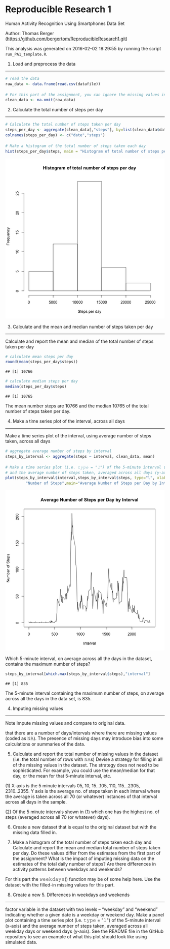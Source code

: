 Reproducible Research 1
=======================

Human Activity Recognition Using Smartphones Data Set 

Author: Thomas Berger (https://github.com/bergertom/ReproducibleResearch1.git)

This analysis was generated on 2016-02-02 18:29:55 by running the script ``run_PA1_template.R``.


1. Load and preprocess the data
-------------------------------

```r
# read the data
raw_data <- data.frame(read.csv(datafile))

# For this part of the assignment, you can ignore the missing values in the dataset.
clean_data <- na.omit(raw_data)
```

2. Calculate the total number of steps per day
----------------------------------------------


```r
# Calculate the total number of steps taken per day
steps_per_day <- aggregate(clean_data[,"steps"], by=list(clean_data$date), "sum")
colnames(steps_per_day) <- c("date","steps")

# Make a histogram of the total number of steps taken each day
hist(steps_per_day$steps, main = "Histogram of total number of steps per day", xlab = "Steps per day")
```

![plot of chunk unnamed-chunk-2](figure/unnamed-chunk-2-1.png) 
 
3. Calculate and the mean and median number of steps taken per day
------------------------------------------------------------------

Calculate and report the mean and median of the total number of steps taken per day


```r
# calculate mean steps per day
round(mean(steps_per_day$steps))
```

```
## [1] 10766
```

```r
# calculate median steps per day
median(steps_per_day$steps)
```

```
## [1] 10765
```

The mean number steps are 10766 and the median 10765 of the total number of steps taken per day.

4. Make a time series plot of the interval, across all days
-----------------------------------------------------------

Make a time series plot of the interval, using average number of steps taken, across all days


```r
# aggregate average number of steps by interval
steps_by_interval <- aggregate(steps ~ interval, clean_data, mean)

# Make a time series plot (i.e. 𝚝𝚢𝚙𝚎 = "𝚕") of the 5-minute interval (x-axis)
# and the average number of steps taken, averaged across all days (y-axis)
plot(steps_by_interval$interval,steps_by_interval$steps, type="l", xlab="Interval", ylab=
         "Number of Steps",main="Average Number of Steps per Day by Interval")
```

![plot of chunk unnamed-chunk-4](figure/unnamed-chunk-4-1.png) 

Which 5-minute interval, on average across all the days in the dataset, contains the maximum number of steps?

```r
steps_by_interval[which.max(steps_by_interval$steps),"interval"]
```

```
## [1] 835
```
The 5-minute interval containing the maximum number of steps, 
on average across all the days in the data set, is 835.

4. Imputing missing values
--------------------------

Note Impute missing values and compare to original data.

that there are a number of days/intervals where there are missing values (coded as 𝙽𝙰). The presence of missing days may introduce bias into some calculations or summaries of the data.

5. Calculate and report the total number of missing values in the dataset (i.e. the total number of rows with 𝙽𝙰s)
Devise a strategy for filling in all of the missing values in the dataset. The strategy does not need to be sophisticated. For example, you could use the mean/median for that day, or the mean for that 5-minute interval, etc.


(1) X-axis is the 5 minute intervals 05, 10, 15...105, 110, 115...2305, 2310..2355. Y axis is the average no. of steps taken in each interval where the average is taken across all 70 (or whatever) instances of that interval across all days in the sample.

(2) Of the 5 minute intervals shown in (1) which one has the highest no. of steps (averaged across all 70 (or whatever) days).


6. Create a new dataset that is equal to the original dataset but with the missing data filled in.

7. Make a histogram of the total number of steps taken each day and Calculate and report the mean and median total number of steps taken per day. Do these values differ from the estimates from the first part of the assignment? What is the impact of imputing missing data on the estimates of the total daily number of steps?
Are there differences in activity patterns between weekdays and weekends?

For this part the 𝚠𝚎𝚎𝚔𝚍𝚊𝚢𝚜() function may be of some help here. Use the dataset with the filled-in missing values for this part.


8. Create a new 5. Differences in weekdays and weekends
---------------------------------------
factor variable in the dataset with two levels – “weekday” and “weekend” indicating whether a given date is a weekday or weekend day.
Make a panel plot containing a time series plot (i.e. 𝚝𝚢𝚙𝚎 = "𝚕") of the 5-minute interval (x-axis) and the average number of steps taken, averaged across all weekday days or weekend days (y-axis). See the README file in the GitHub repository to see an example of what this plot should look like using simulated data.

